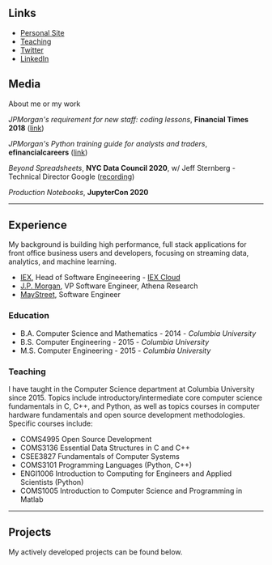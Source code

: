 ## Links
- [Personal Site](https://tim.paine.nyc/)
- [Teaching](https://www.cs.columbia.edu/~paine/)
- [Twitter](https://twitter.com/timkpaine)
- [LinkedIn](https://www.linkedin.com/in/timkpaine/)

## Media
About me or my work

*JPMorgan's requirement for new staff: coding lessons*, **Financial Times 2018** ([link](https://www.ft.com/content/4c17d6ce-c8b2-11e8-ba8f-ee390057b8c9))

*JPMorgan's Python training guide for analysts and traders*, **efinancialcareers** ([link](https://news.efinancialcareers.com/us-en/3004043/jpmorgan-python-training-analysts-and-traders))

*Beyond Spreadsheets*, **NYC Data Council 2020**, w/ Jeff Sternberg - Technical Director Google ([recording](https://youtu.be/PYTVU4A_3Kc))

*Production Notebooks*, **JupyterCon 2020**

---

## Experience
My background is building high performance, full stack applications for front office business users and developers, focusing on streaming data, analytics, and machine learning. 

- [IEX](https://iextrading.com), Head of Software Engineeering - [IEX Cloud](https://iexcloud.io)
- [J.P. Morgan](https://www.jpmorgan.com/global), VP Software Engineer, Athena Research
- [MayStreet](https://maystreet.com), Software Engineer

### Education

- B.A. Computer Science and Mathematics - 2014 - *Columbia University* 
- B.S. Computer Engineering - 2015 - *Columbia University*
- M.S. Computer Engineering - 2015 - *Columbia University*

### Teaching
I have taught in the Computer Science department at Columbia University since 2015. Topics include introductory/intermediate core computer science fundamentals in C, C++, and Python, as well as topics courses in computer hardware fundamentals and open source development methodologies. Specific courses include:

- COMS4995 Open Source Development
- COMS3136 Essential Data Structures in C and C++
- CSEE3827 Fundamentals of Computer Systems
- COMS3101 Programming Languages (Python, C++)
- ENGI1006 Introduction to Computing for Engineers and Applied Scientists (Python)
- COMS1005 Introduction to Computer Science and Programming in Matlab

---

## Projects
My actively developed projects can be found below.

